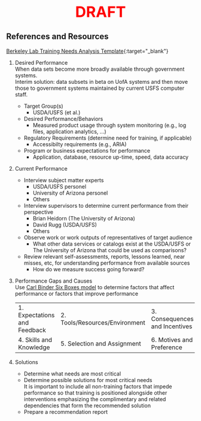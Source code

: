 <div style='text-align: center; color: #ff0000; font-size: 2.5rem; font-weight: bold;'>DRAFT</div>

## References and Resources  
[Berkeley Lab Training Needs Analysis Template](https://training.lbl.gov/Resources/docs/NeedsAnalysisProcess.pdf){:target="_blank"}  

1. Desired Performance  
When data sets become more broadly available through government systems.  
Interim solution: data subsets in beta on UofA systems and then move those to government systems maintained by current USFS computer staff.  

    * Target Group(s)  
        * USDA/USFS (et al.)
    * Desired Performance/Behaviors  
        * Measured product usage through system monitoring (e.g., log files, application analytics, ...) 
    * Regulatory Requirements (determine need for training, if applicable)  
        * Accessibilty requirements (e.g., ARIA)
    * Program or business expectations for performance  
        * Application, database, resource up-time, speed, data accuracy

2. Current Performance  
    * Interview subject matter experts  
        * USDA/USFS personel  
        * University of Arizona personel  
        * Others  
    * Interview supervisors to determine current performance from their perspective  
        * Brian Heidorn (The University of Arizona)  
        * David Rugg (USDA/USFS)  
        * Others  
    * Observe work or work outputs of representatives of target audience  
        * What other data services or catalogs exist at the USDA/USFS or The University of Arizona that could be used as comparisons?  
    * Review relevant self-assessments, reports, lessons learned, near misses, etc, for understanding performance from available sources  
        * How do we measure success going forward?  
    
3. Performance Gaps and Causes  
    Use [Carl Binder Six Boxes model](https://www.sixboxes.com/Six-Boxes-Model.html) to determine factors that affect performance or factors that improve performance  

    |                                |                                  |                                 |
    | ------------------------------ | -------------------------------- | ------------------------------- |
    | 1. Expectations and Feedback   | 2. Tools/Resources/Environment   | 3. Consequences and Incentives  |
    | 4. Skills and Knowledge        | 5. Selection and Assignment      | 6. Motives and Preference       |
    
4. Solutions  
    * Determine what needs are most critical  
    * Determine possible solutions for most critical needs  
    It is important to include all non-training factors that impede performance so that training is positioned alongside other interventions emphasizing the complimentary and related dependencies that form the recommended solution
    * Prepare a recommendation report  
